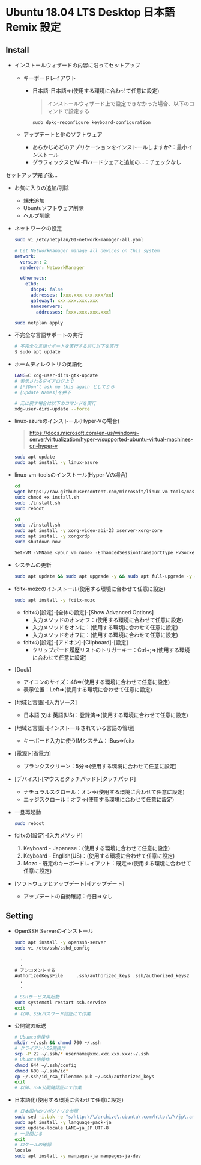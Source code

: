 # Ubuntu 18.04 LTS Desktop 日本語 Remix 設定

## Install

- インストールウィザードの内容に沿ってセットアップ
  - キーボードレイアウト
    - 日本語-日本語⇒(使用する環境に合わせて任意に設定)
      > インストールウィザード上で設定できなかった場合、以下のコマンドで設定する

      `sudo dpkg-reconfigure keyboard-configuration`

  - アップデートと他のソフトウェア
    - あらかじめどのアプリケーションをインストールしますか?：最小インストール
    - グラフィックスとWi-Fiハードウェアと追加の…：チェックなし

セットアップ完了後...

- お気に入りの追加/削除
  - 端末追加
  - Ubuntuソフトウェア削除
  - ヘルプ削除
- ネットワークの設定

  ```sh
  sudo vi /etc/netplan/01-network-manager-all.yaml
  ```

  ```yml:/etc/netplan/01-network-manager-all.yaml
  # Let NetworkManager manage all devices on this system
  network:
    version: 2
    renderer: NetworkManager

    ethernets:
      eth0:
        dhcp4: false
        addresses: [xxx.xxx.xxx.xxx/xx]
        gateway4: xxx.xxx.xxx.xxx
        nameservers:
          addresses: [xxx.xxx.xxx.xxx]
  ```

  ```sh
  sudo netplan apply
  ```

- 不完全な言語サポートの実行

  ```sh
  # 不完全な言語サポートを実行する前に以下を実行
  $ sudo apt update
  ```

- ホームディレクトリの英語化

  ```sh
  LANG=C xdg-user-dirs-gtk-update
  # 表示されるダイアログ上で
  # [*]Don't ask me this again としてから
  # [Update Names]を押下

  # 元に戻す場合は以下のコマンドを実行
  xdg-user-dirs-update --force
  ```

- linux-azureのインストール(Hyper-Vの場合)

  > <https://docs.microsoft.com/en-us/windows-server/virtualization/hyper-v/supported-ubuntu-virtual-machines-on-hyper-v>

  ```sh
  sudo apt update
  sudo apt install -y linux-azure
  ```

- linux-vm-toolsのインストール(Hyper-Vの場合)

  ```sh
  cd
  wget https://raw.githubusercontent.com/microsoft/linux-vm-tools/master/ubuntu/18.04/install.sh
  sudo chmod +x install.sh
  sudo ./install.sh
  sudo reboot

  cd
  sudo ./install.sh
  sudo apt install -y xorg-video-abi-23 xserver-xorg-core
  sudo apt install -y xorgxrdp
  sudo shutdown now
  ```

  ```powershell
  Set-VM -VMName <your_vm_name> -EnhancedSessionTransportType HvSocket
  ```

- システムの更新

  ```sh
  sudo apt update && sudo apt upgrade -y && sudo apt full-upgrade -y && sudo apt autoremove -y && sudo apt autoclean -y
  ```

- fcitx-mozcのインストール(使用する環境に合わせて任意に設定)

  ```sh
  sudo apt install -y fcitx-mozc
  ```

  - fcitxの[設定]-[全体の設定]-[Show Advanced Options]
    - 入力メソッドのオンオフ：(使用する環境に合わせて任意に設定)
    - 入力メソッドをオンに：(使用する環境に合わせて任意に設定)
    - 入力メソッドをオフに：(使用する環境に合わせて任意に設定)
  - fcitxの[設定]-[アドオン]-[Clipboard]-[設定]
    - クリップボード履歴リストのトリガーキー：Ctrl+;⇒(使用する環境に合わせて任意に設定)

- [Dock]
  - アイコンのサイズ：48⇒(使用する環境に合わせて任意に設定)
  - 表示位置：Left⇒(使用する環境に合わせて任意に設定)
- [地域と言語]-[入力ソース]
  - 日本語 又は 英語(US)：登録済⇒(使用する環境に合わせて任意に設定)
- [地域と言語]-[インストールされている言語の管理]
  - キーボード入力に使うIMシステム：IBus⇒fcitx
- [電源]-[省電力]
  - ブランクスクリーン：5分⇒(使用する環境に合わせて任意に設定)
- [デバイス]-[マウスとタッチパッド]-[タッチパッド]
  - ナチュラルスクロール：オン⇒(使用する環境に合わせて任意に設定)
  - エッジスクロール：オフ⇒(使用する環境に合わせて任意に設定)

- 一旦再起動

  ```sh
  sudo reboot
  ```

- fcitxの[設定]-[入力メソッド]
  1. Keyboard - Japanese：(使用する環境に合わせて任意に設定)
  2. Keyboard - English(US)：(使用する環境に合わせて任意に設定)
  3. Mozc - 既定のキーボードレイアウト：既定⇒(使用する環境に合わせて任意に設定)

- [ソフトウェアとアップデート]-[アップデート]
  - アップデートの自動確認：毎日⇒なし

## Setting

- OpenSSH Serverのインストール

  ```sh
  sudo apt install -y openssh-server
  sudo vi /etc/ssh/sshd_config
  ```

  ```config:/etc/ssh/sshd_config
    .
    .
  # アンコメントする
  AuthorizedKeysFile     .ssh/authorized_keys .ssh/authorized_keys2
    .
    .
  ```

  ```sh
  # SSHサービス再起動
  sudo systemctl restart ssh.service
  exit
  # 以降、SSHパスワード認証にて作業
  ```

- 公開鍵の転送

  ```sh
  # Ubuntu側操作
  mkdir ~/.ssh && chmod 700 ~/.ssh
  # クライアントOS側操作
  scp -P 22 ~/.ssh/* username@xxx.xxx.xxx.xxx:~/.ssh
  # Ubuntu側操作
  chmod 644 ~/.ssh/config
  chmod 600 ~/.ssh/id*
  cp ~/.ssh/id_rsa_filename.pub ~/.ssh/authorized_keys
  exit
  # 以降、SSH公開鍵認証にて作業
  ```

- 日本語化(使用する環境に合わせて任意に設定)

  ```sh
  # 日本国内のリポジトリを参照
  sudo sed -i.bak -e "s/http:\/\/archive\.ubuntu\.com/http:\/\/jp\.archive\.ubuntu\.com/g" /etc/apt/sources.list
  sudo apt install -y language-pack-ja
  sudo update-locale LANG=ja_JP.UTF-8
  # 一旦閉じる
  exit
  # ロケールの確認
  locale
  sudo apt install -y manpages-ja manpages-ja-dev
  ```
